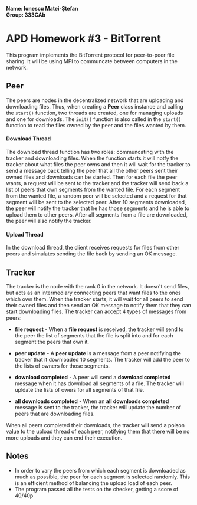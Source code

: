 **Name: Ionescu Matei-Ștefan**  
**Group: 333CAb**

# APD Homework #3 - BitTorrent

This program implements the BitTorrent protocol for peer-to-peer file sharing.
It will be using MPI to communcate between computers in the network.

## Peer
The peers are nodes in the decentralized network that are uploading and
downloading files. Thus, when creating a **Peer** class instance and calling
the `start()` function, two threads are created, one for managing uploads and
one for downloads. The `init()` function is also called in the `start()`
function to read the files owned by the peer and the files wanted by them.

#### Download Thread
The download thread function has two roles: communcating with the tracker and
downloading files. When the function starts it will notfy the tracker about
what files the peer owns and then it will wait for the tracker to send a
message back telling the peer that all the other peers sent their owned files
and downloads can be started. Then for each file the peer wants, a request will
be sent to the tracker and the tracker will send back a list of peers that own
segments from the wanted file. For each segment from the wanted file, a random
peer will be selected and a request for that segment will be sent to the
selected peer. After 10 segments downloaded, the peer will notify the tracker
that he has those segments and he is able to upload them to other peers. After
all segments from a file are downloaded, the peer will also notify the tracker.

#### Upload Thread
In the download thread, the client receives requests for files from other peers
and simulates sending the file back by sending an OK message.

## Tracker
The tracker is the node with the rank 0 in the network. It doesn't send files,
but acts as an intermediary connecting peers that want files to the ones which
own them. When the tracker starts, it will wait for all peers to send their
owned files and then send an OK message to notify them that they can start
downloading files. The tracker can accept 4 types of messages from peers:
- **file request** - When a **file request** is received, the tracker will
send to the peer the list of segments that the file is split into and for each
segment the peers that own it.

- **peer update** - A **peer update** is a message from a peer notifying the
tracker that it downloaded 10 segments. The tracker will add the peer to the
lists of owners for those segments.
	
- **download completed** - A peer will send a **download completed** message
when it has download all segments of a file. The tracker will upldate the lists
of owers for all segments of that file.

- **all downloads completed** - When an **all downloads completed** message is
sent to the tracker, the tracker will update the number of peers that are
downloading files.

When all peers completed their downloads, the tracker will send a poison value
to the upload thread of each peer, notifying them that there will be no more
uploads and they can end their execution.


## Notes
- In order to vary the peers from which each segment is downloaded as much as
possible, the peer for each segment is selected randomly. This is an efficient
method of balancing the upload load of each peer.
- The program passed all the tests on the checker, getting a score of 40/40p
